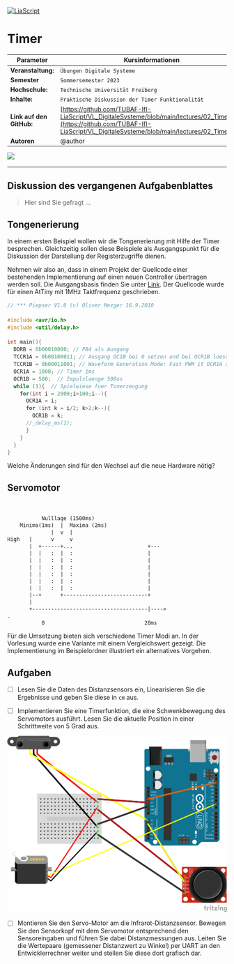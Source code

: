 <!--
author:   Sebastian Zug, Karl Fessel
email:    sebastian.zug@informatik.tu-freiberg.de

version:  0.0.5
language: de
narrator: Deutsch Female

import:  https://raw.githubusercontent.com/liascript-templates/plantUML/master/README.md
         https://github.com/LiaTemplates/AVR8js/main/README.md
         https://github.com/liascript/CodeRunner
         https://github.com/LiaTemplates/Pyodide

icon: https://upload.wikimedia.org/wikipedia/commons/d/de/Logo_TU_Bergakademie_Freiberg.svg
-->

[![LiaScript](https://raw.githubusercontent.com/LiaScript/LiaScript/master/badges/course.svg)](https://liascript.github.io/course/?https://github.com/TUBAF-IfI-LiaScript/VL_DigitaleSysteme/main/exercises/02_Timer.md#1)

# Timer

| Parameter                | Kursinformationen                                                                                                                                                                    |
| ------------------------ | ------------------------------------------------------------------------------------------------------------------------------------------------------------------------------------ |
| **Veranstaltung:**       | `Übungen Digitale Systeme`                                                                                                                                                      |
| **Semester**             | `Sommersemester 2023`                                                                                                                                                                |
| **Hochschule:**          | `Technische Universität Freiberg`                                                                                                                                                    |
| **Inhalte:**             | `Praktische Diskussion der Timer Funktionalität`                                                                                            |
| **Link auf den GitHub:** | [https://github.com/TUBAF-IfI-LiaScript/VL_DigitaleSysteme/blob/main/lectures/02_Timer.md](https://github.com/TUBAF-IfI-LiaScript/VL_DigitaleSysteme/blob/main/lectures/02_Timer.md) |
| **Autoren**              | @author                                                                                                                                                                              |

![](https://media.giphy.com/media/3gttGAxMSSofe/giphy-downsized.gif)

---

## Diskussion des vergangenen Aufgabenblattes

> Hier sind Sie gefragt ...


## Tongenerierung

In einem ersten Beispiel wollen wir die Tongenerierung mit Hilfe der Timer besprechen. Gleichzeitig sollen diese Beispiele als Ausgangspunkt für die Diskussion der Darstellung der Registerzugriffe dienen.

Nehmen wir also an, dass in einem Projekt der Quellcode einer bestehenden Implementierung auf einen neuen Controller übertragen werden soll. Die Ausgangsbasis finden Sie unter [Link](https://mezdata.de/avr/110_pieper/). Der Quellcode wurde für einen AtTiny mit 1MHz Taktfrequenz geschrieben.

```c
// *** Piepser V1.0 (c) Oliver Mezger 16.9.2010

#include <avr/io.h>
#include <util/delay.h>

int main(){
  DDRB = 0b00010000; // PB4 als Ausgang
  TCCR1A = 0b00100011; // Ausgang OC1B bei 0 setzen und bei OCR1B loeschen
  TCCR1B = 0b00011001; // Waveform Generation Mode: Fast PWM it OCR1A als Top, Timer mit CPU-CLK
  OCR1A = 1000; // Timer 1ms
  OCR1B = 500;  // Impulslaenge 500us
  while (1){  // Spielwiese fuer Tonerzeugung
    for(int i = 2000;i>100;i--){
      OCR1A = i;
      for (int k = i/2; k>2;k--){
        OCR1B = k;
      //_delay_ms(1);
      }
    }
  }
}
```

Welche Änderungen sind für den Wechsel auf die neue Hardware nötig?

## Servomotor

<!--
style="width: 80%; min-width: 420px; max-width: 720px;"
-->
```ascii


           Nulllage (1500ms)
    Minima(1ms)  |  Maxima (2ms)
              |  v  |
High   |      v     v                
       |  +------+...                        +---                            
       |  |   :  |  :                        |     
       |  |   :  |  :                        |               
       |  |   :  |  :                        |               
       |  |   :  |  :                        |               
       |  |   :  |  :                        |                             
       |  |   :  |  :                        |   
       |--+      +---------------------------+
       |
       +-------------------------------------|---->                           .
           0                                20ms
```

Für die Umsetzung bieten sich verschiedene Timer Modi an. In der Vorlesung wurde eine Variante mit einem Vergleichswert gezeigt. Die Implementierung im Beispielordner illustriert ein alternatives Vorgehen.



## Aufgaben

- [ ] Lesen Sie die Daten des Distanzsensors ein, Linearisieren Sie die Ergebnisse und geben Sie diese in `cm` aus.

- [ ] Implementieren Sie eine Timerfunktion, die eine Schwenkbewegung des Servomotors ausführt. Lesen Sie die aktuelle Position in einer Schrittweite von 5 Grad aus.

![Bild](../images/exercises/Scanner.png "Möglicher Aufbau des Scanners")

- [ ] Montieren Sie den Servo-Motor am die Infrarot-Distanzsensor. Bewegen Sie den Sensorkopf mit dem Servomotor entsprechend den Sensoreingaben und führen Sie dabei Distanzmessungen aus. Leiten Sie die Wertepaare (gemessener Distanzwert zu Winkel) per UART an den Entwicklerrechner weiter und stellen Sie diese dort grafisch dar.
